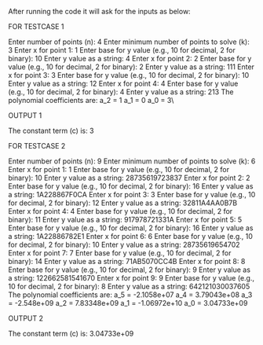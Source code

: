 After running the code it will ask for the inputs as below:


FOR TESTCASE 1


Enter number of points (n): 4
Enter minimum number of points to solve (k): 3
Enter x for point 1: 1
Enter base for y value (e.g., 10 for decimal, 2 for binary): 10
Enter y value as a string: 4
Enter x for point 2: 2
Enter base for y value (e.g., 10 for decimal, 2 for binary): 2
Enter y value as a string: 111
Enter x for point 3: 3
Enter base for y value (e.g., 10 for decimal, 2 for binary): 10
Enter y value as a string: 12
Enter x for point 4: 4
Enter base for y value (e.g., 10 for decimal, 2 for binary): 4
Enter y value as a string: 213
The polynomial coefficients are:
a_2 = 1
a_1 = 0
a_0 = 3\

OUTPUT 1

The constant term (c) is: 3





FOR TESTCASE 2


Enter number of points (n): 9
Enter minimum number of points to solve (k): 6
Enter x for point 1: 1
Enter base for y value (e.g., 10 for decimal, 2 for binary): 10
Enter y value as a string: 28735619723837
Enter x for point 2: 2
Enter base for y value (e.g., 10 for decimal, 2 for binary): 16
Enter y value as a string: 1A228867F0CA
Enter x for point 3: 3
Enter base for y value (e.g., 10 for decimal, 2 for binary): 12
Enter y value as a string: 32811A4AA0B7B
Enter x for point 4: 4
Enter base for y value (e.g., 10 for decimal, 2 for binary): 11
Enter y value as a string: 917978721331A
Enter x for point 5: 5
Enter base for y value (e.g., 10 for decimal, 2 for binary): 16
Enter y value as a string: 1A22886782E1
Enter x for point 6: 6
Enter base for y value (e.g., 10 for decimal, 2 for binary): 10
Enter y value as a string: 28735619654702
Enter x for point 7: 7
Enter base for y value (e.g., 10 for decimal, 2 for binary): 14
Enter y value as a string: 71AB5070CC4B
Enter x for point 8: 8
Enter base for y value (e.g., 10 for decimal, 2 for binary): 9
Enter y value as a string: 122662581541670
Enter x for point 9: 9
Enter base for y value (e.g., 10 for decimal, 2 for binary): 8
Enter y value as a string: 642121030037605
The polynomial coefficients are:
a_5 = -2.1058e+07
a_4 = 3.79043e+08
a_3 = -2.548e+09
a_2 = 7.83348e+09
a_1 = -1.06972e+10
a_0 = 3.04733e+09


OUTPUT 2

The constant term (c) is: 3.04733e+09

